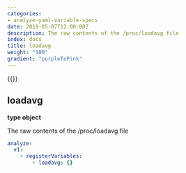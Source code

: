```yaml
---
categories:
- analyze-yaml-variable-specs
date: 2019-05-07T12:00:00Z
description: The raw contents of the /proc/loadavg file
index: docs
title: loadavg
weight: "100"
gradient: "purpleToPink"
---
```


{{<legacynotice>}}

## loadavg

**type object**

The raw contents of the /proc/loadavg file


```yaml
analyze:
  v1:
    - registerVariables:
        - loadavg: {}
```
